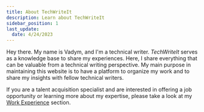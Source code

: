 ```yaml
---
title: About TechWriteIt
description: Learn about TechWriteIt
sidebar_position: 1
last_update: 
  date: 4/24/2023
---
```


Hey there. My name is Vadym, and I'm a technical writer.
*TechWriteIt* serves as a knowledge base to share my experiences. 
Here, I share everything that can be valuable from a technical writing perspective.
My main purpose in maintaining this website is to have a platform to organize my work and to share my insights with fellow technical writers.

If you are a talent acquisition specialist and are interested in offering a job opportunity or learning more about my expertise, please take a look at my [Work Experience](/blog/work-experience-cv/) section.